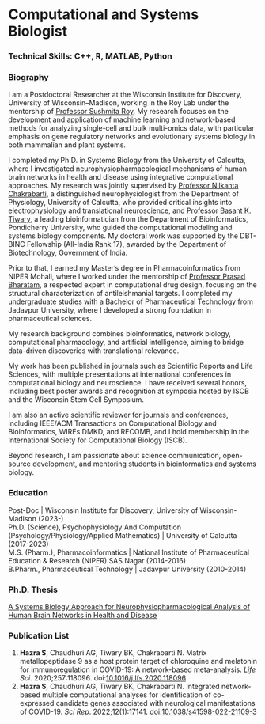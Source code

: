 # Computational and Systems Biologist

### Technical Skills: C++, R, MATLAB, Python

### Biography

I am a Postdoctoral Researcher at the Wisconsin Institute for Discovery, University of Wisconsin–Madison, working in the Roy Lab under the mentorship of [Professor Sushmita Roy](https://biostat.wiscweb.wisc.edu/staff/roy-sushmita/). My research focuses on the development and application of machine learning and network-based methods for analyzing single-cell and bulk multi-omics data, with particular emphasis on gene regulatory networks and evolutionary systems biology in both mammalian and plant systems. <br>

I completed my Ph.D. in Systems Biology from the University of Calcutta, where I investigated neurophysiopharmacological mechanisms of human brain networks in health and disease using integrative computational approaches. My research was jointly supervised by [Professor Nilkanta Chakrabarti](https://www.caluniv.ac.in/academic/CPEPA/Nilkanta-Chakrabarti.pdf), a distinguished neurophysiologist from the Department of Physiology, University of Calcutta, who provided critical insights into electrophysiology and translational neuroscience, and [Professor Basant K. Tiwary](https://www.pondiuni.edu.in/faculy_profiles/dr-basant-kumar-tiwary/), a leading bioinformatician from the Department of Bioinformatics, Pondicherry University, who guided the computational modeling and systems biology components. My doctoral work was supported by the DBT-BINC Fellowship (All-India Rank 17), awarded by the Department of Biotechnology, Government of India. <br>

Prior to that, I earned my Master’s degree in Pharmacoinformatics from NIPER Mohali, where I worked under the mentorship of [Professor Prasad Bharatam](https://en.wikipedia.org/wiki/Prasad_V._Bharatam), a respected expert in computational drug design, focusing on the structural characterization of antileishmanial targets. I completed my undergraduate studies with a Bachelor of Pharmaceutical Technology from Jadavpur University, where I developed a strong foundation in pharmaceutical sciences. <br>

My research background combines bioinformatics, network biology, computational pharmacology, and artificial intelligence, aiming to bridge data-driven discoveries with translational relevance. <br>

My work has been published in journals such as Scientific Reports and Life Sciences, with multiple presentations at international conferences in computational biology and neuroscience. I have received several honors, including best poster awards and recognition at symposia hosted by ISCB and the Wisconsin Stem Cell Symposium. <br>

I am also an active scientific reviewer for journals and conferences, including IEEE/ACM Transactions on Computational Biology and Bioinformatics, WIREs DMKD, and RECOMB, and I hold membership in the International Society for Computational Biology (ISCB).  <br>

Beyond research, I am passionate about science communication, open-source development, and mentoring students in bioinformatics and systems biology.  <br>

### Education
Post-Doc | Wisconsin Institute for Discovery, University of Wisconsin-Madison (2023-) <br>
Ph.D. (Science), Psychophysiology And Computation (Psychology/Physiology/Applied Mathematics) | University of Calcutta (2017-2023) <br>
M.S. (Pharm.), Pharmacoinformatics | National Institute of Pharmaceutical Education & Research (NIPER) SAS Nagar (2014-2016) <br>
B.Pharm., Pharmaceutical Technology | Jadavpur University (2010-2014) <br>

### Ph.D. Thesis
[A Systems Biology Approach for Neurophysiopharmacological Analysis of Human Brain Networks in Health and Disease](https://shodhganga.inflibnet.ac.in/handle/10603/590100)

### Publication List
1. **Hazra S**, Chaudhuri AG, Tiwary BK, Chakrabarti N. Matrix metallopeptidase 9 as a host protein target of chloroquine and melatonin for immunoregulation in COVID-19: A network-based meta-analysis. _Life Sci_. 2020;257:118096. doi:[10.1016/j.lfs.2020.118096](https://doi.org/10.1016/j.lfs.2020.118096) <br>
2. **Hazra S**, Chaudhuri AG, Tiwary BK, Chakrabarti N. Integrated network-based multiple computational analyses for identification of co-expressed candidate genes associated with neurological manifestations of COVID-19. _Sci Rep_. 2022;12(1):17141. doi:[10.1038/s41598-022-21109-3](https://doi.org/10.1038/s41598-022-21109-3) <br>
